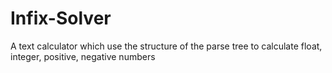 # Infix-Solver
A text calculator which use the structure of the parse tree to calculate float, integer, positive, negative numbers
